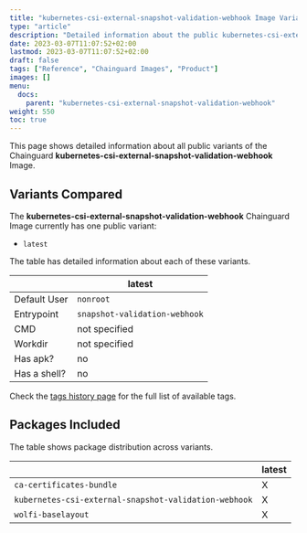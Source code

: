```yaml
---
title: "kubernetes-csi-external-snapshot-validation-webhook Image Variants"
type: "article"
description: "Detailed information about the public kubernetes-csi-external-snapshot-validation-webhook Chainguard Image variants"
date: 2023-03-07T11:07:52+02:00
lastmod: 2023-03-07T11:07:52+02:00
draft: false
tags: ["Reference", "Chainguard Images", "Product"]
images: []
menu:
  docs:
    parent: "kubernetes-csi-external-snapshot-validation-webhook"
weight: 550
toc: true
---
```


This page shows detailed information about all public variants of the Chainguard **kubernetes-csi-external-snapshot-validation-webhook** Image.

## Variants Compared
The **kubernetes-csi-external-snapshot-validation-webhook** Chainguard Image currently has one public variant: 

- `latest`

The table has detailed information about each of these variants.

|              | latest                        |
|--------------|-------------------------------|
| Default User | `nonroot`                     |
| Entrypoint   | `snapshot-validation-webhook` |
| CMD          | not specified                 |
| Workdir      | not specified                 |
| Has apk?     | no                            |
| Has a shell? | no                            |

Check the [tags history page](/chainguard/chainguard-images/reference/kubernetes-csi-external-snapshot-validation-webhook/tags_history/) for the full list of available tags.

## Packages Included
The table shows package distribution across variants.

|                                                       | latest |
|-------------------------------------------------------|--------|
| `ca-certificates-bundle`                              | X      |
| `kubernetes-csi-external-snapshot-validation-webhook` | X      |
| `wolfi-baselayout`                                    | X      |
